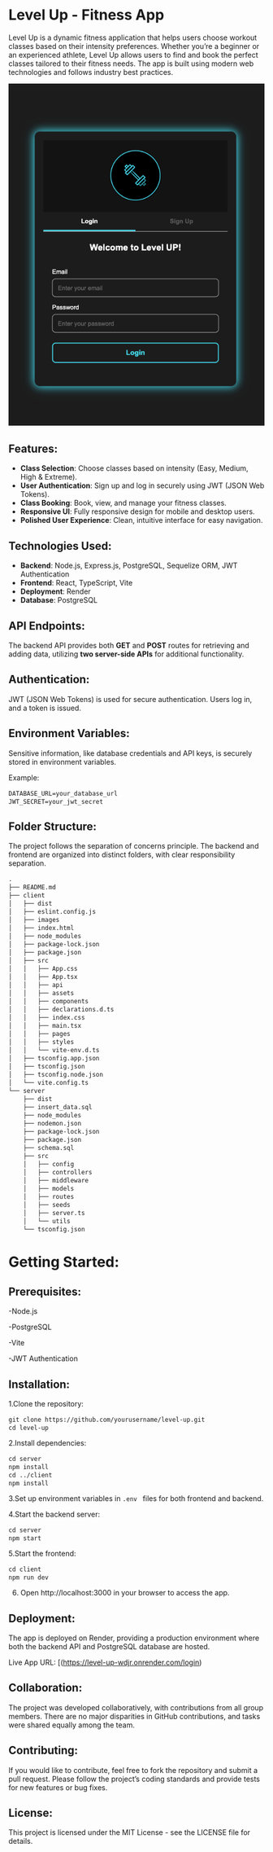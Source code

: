 # Level Up - Fitness App

Level Up is a dynamic fitness application that helps users choose workout classes based on their intensity preferences. Whether you’re a beginner or an experienced athlete, Level Up allows users to find and book the perfect classes tailored to their fitness needs. The app is built using modern web technologies and follows industry best practices.

![Screenshot 1](Screenshots/screenshot1.png)

## Features:

- **Class Selection**: Choose classes based on intensity (Easy, Medium, High & Extreme).
- **User Authentication**: Sign up and log in securely using JWT (JSON Web Tokens).
- **Class Booking**: Book, view, and manage your fitness classes.
- **Responsive UI**: Fully responsive design for mobile and desktop users.
- **Polished User Experience**: Clean, intuitive interface for easy navigation.

## Technologies Used:

- **Backend**: Node.js, Express.js, PostgreSQL, Sequelize ORM, JWT Authentication
- **Frontend**: React, TypeScript, Vite
- **Deployment**: Render
- **Database**: PostgreSQL

## API Endpoints:

The backend API provides both **GET** and **POST** routes for retrieving and adding data, utilizing **two server-side APIs** for additional functionality.


## Authentication:

JWT (JSON Web Tokens) is used for secure authentication. Users log in, and a token is issued. 

## Environment Variables:

Sensitive information, like database credentials and API keys, is securely stored in environment variables.

Example:
```
DATABASE_URL=your_database_url
JWT_SECRET=your_jwt_secret 
```
## Folder Structure:

The project follows the separation of concerns principle. The backend and frontend are organized into distinct folders, with clear responsibility separation.
```
.
├── README.md
├── client
│   ├── dist
│   ├── eslint.config.js
│   ├── images
│   ├── index.html
│   ├── node_modules
│   ├── package-lock.json
│   ├── package.json
│   ├── src
│   │   ├── App.css
│   │   ├── App.tsx
│   │   ├── api
│   │   ├── assets
│   │   ├── components
│   │   ├── declarations.d.ts
│   │   ├── index.css
│   │   ├── main.tsx
│   │   ├── pages
│   │   ├── styles
│   │   └── vite-env.d.ts
│   ├── tsconfig.app.json
│   ├── tsconfig.json
│   ├── tsconfig.node.json
│   └── vite.config.ts
└── server
    ├── dist
    ├── insert_data.sql
    ├── node_modules
    ├── nodemon.json
    ├── package-lock.json
    ├── package.json
    ├── schema.sql
    ├── src
    │   ├── config
    │   ├── controllers
    │   ├── middleware
    │   ├── models
    │   ├── routes
    │   ├── seeds
    │   ├── server.ts
    │   └── utils
    └── tsconfig.json
```

# Getting Started:

## Prerequisites:

-Node.js

-PostgreSQL

-Vite

-JWT Authentication

## Installation:

1.Clone the repository:
```
git clone https://github.com/yourusername/level-up.git
cd level-up
```
2.Install dependencies:
```
cd server
npm install
cd ../client
npm install
```
3.Set up environment variables in ```.env ``` files for both frontend and backend.

4.Start the backend server:
```
cd server
npm start
```
5.Start the frontend:

```
cd client
npm run dev
```
6. Open http://localhost:3000 in your browser to access the app.

## Deployment:

The app is deployed on Render, providing a production environment where both the backend API and PostgreSQL database are hosted.

Live App URL: [(https://level-up-wdjr.onrender.com/login)

## Collaboration:

The project was developed collaboratively, with contributions from all group members. There are no major disparities in GitHub contributions, and tasks were shared equally among the team.

## Contributing:

If you would like to contribute, feel free to fork the repository and submit a pull request. Please follow the project’s coding standards and provide tests for new features or bug fixes.

## License:

This project is licensed under the MIT License - see the LICENSE file for details.
